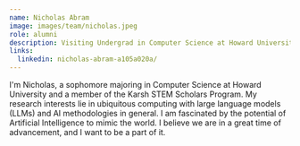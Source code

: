 ```yaml
---
name: Nicholas Abram
image: images/team/nicholas.jpeg
role: alumni
description: Visiting Undergrad in Computer Science at Howard University
links:
  linkedin: nicholas-abram-a105a020a/
---
```


I'm Nicholas, a sophomore majoring in Computer Science at Howard University and a member of the Karsh STEM Scholars Program.
My research interests lie in ubiquitous computing with large language models (LLMs) and AI methodologies in general. I am 
fascinated by the potential of Artificial Intelligence to mimic the world. I believe we are in a great time of advancement, 
and I want to be a part of it.

